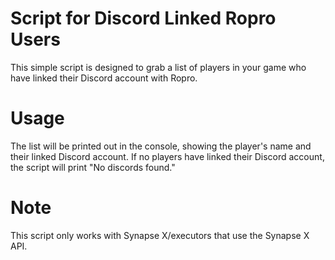 # Script for Discord Linked Ropro Users

This simple script is designed to grab a list of players in your game who have linked their Discord account with Ropro.

# Usage
The list will be printed out in the console, showing the player's name and their linked Discord account. If no players have linked their Discord account, the script will print "No discords found."

# Note
This script only works with Synapse X/executors that use the Synapse X API.
